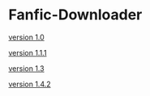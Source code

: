 # Fanfic-Downloader
[version 1.0](https://github.com/anareaty/Fanfic-Downloader/tree/c8b421f7c9cad78f1602832b4de94a62d42eabdf)

[version 1.1.1](https://github.com/anareaty/Fanfic-Downloader/tree/455f14b979fc0510e0f62ac2add36781278d8fb1)

[version 1.3](https://github.com/anareaty/Fanfic-Downloader/tree/7c842ae3965f3a7076e771e5230c18faecc97b4a)

[version 1.4.2](https://github.com/anareaty/Fanfic-Downloader/archive/master.zip)
